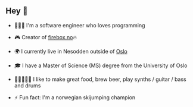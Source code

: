 ## Hey 👋

<!--
**sangar/sangar** is a ✨ _special_ ✨ repository because its `README.md` (this file) appears on your GitHub profile.

Here are some ideas to get you started:

- 🔭 I’m currently working on ...
- 🌱 I’m currently learning ...
- 👯 I’m looking to collaborate on ...
- 🤔 I’m looking for help with ...
- 💬 Ask me about ...
- 📫 How to reach me: ...
- 😄 Pronouns: ...
- ⚡ Fun fact: ...
-->
- 🧑🏻‍💻 I'm a software engineer who loves programming

- 🎮 Creator of [firebox.no](https://firebox.no)🔥

- 🌍 I currently live in Nesodden outside of [Oslo](https://hoodmaps.com/oslo-neighborhood-map)

- 🎓 I have a Master of Science (MS) degree from the University of Oslo

- 🍗🍺🎹🎸🥁 I like to make great food, brew beer, play synths / guitar / bass and drums

- ⚡ Fun fact: I'm a norwegian skijumping champion

